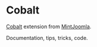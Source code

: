 Cobalt
======

[Cobalt](http://www.mintjoomla.com/joomla-components/cobalt.html) extension from [MintJoomla](http://www.mintjoomla.com).

Documentation, tips, tricks, code.
